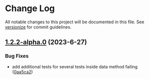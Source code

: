 # Change Log

All notable changes to this project will be documented in this file. See [versionize](https://github.com/versionize/versionize) for commit guidelines.

<a name="1.2.2-alpha.0"></a>
## [1.2.2-alpha.0](https://www.github.com/joaoopereira/dotnet-test-rerun/releases/tag/v1.2.2-alpha.0) (2023-6-27)

### Bug Fixes

* add additional tests for several tests inside data method failing ([0aa5ca2](https://www.github.com/joaoopereira/dotnet-test-rerun/commit/0aa5ca2aafad864667bbf0012aa4dca80caee651))

